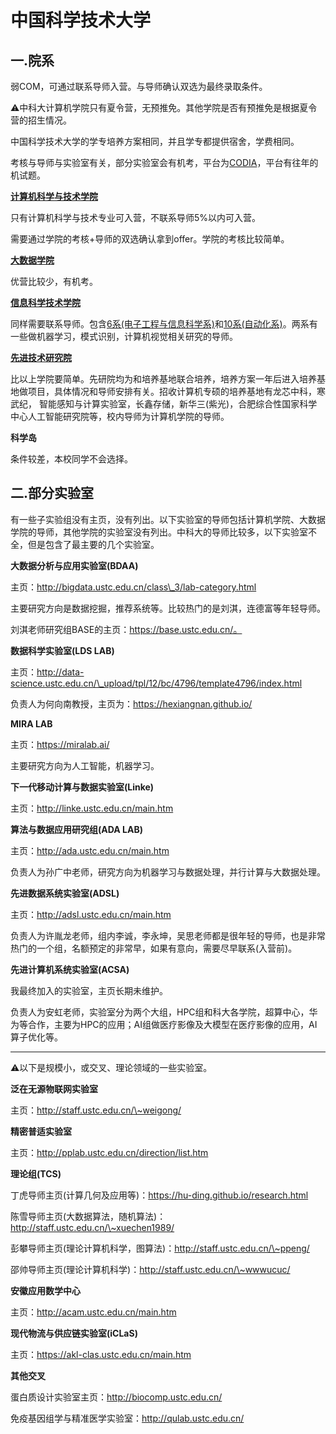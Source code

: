 # 中国科学技术大学

## 一.院系

弱COM，可通过联系导师入营。与导师确认双选为最终录取条件。

⚠中科大计算机学院只有夏令营，无预推免。其他学院是否有预推免是根据夏令营的招生情况。

中国科学技术大学的学专培养方案相同，并且学专都提供宿舍，学费相同。

考核与导师与实验室有关，部分实验室会有机考，平台为[CODIA](https://code.bdaa.pro/dashboard/)，平台有往年的机试题。

[**计算机科学与技术学院**](https://cs.ustc.edu.cn/main.htm)

只有计算机科学与技术专业可入营，不联系导师5%以内可入营。

需要通过学院的考核+导师的双选确认拿到offer。学院的考核比较简单。

[**大数据学院**](http://sds.ustc.edu.cn/main.htm)

优营比较少，有机考。

[**信息科学技术学院**](https://sist.ustc.edu.cn/main.htm)

同样需要联系导师。包含[6系(电子工程与信息科学系)](https://eeis.ustc.edu.cn/main.htm)和[10系(自动化系)](https://auto.ustc.edu.cn/main.htm)。两系有一些做机器学习，模式识别，计算机视觉相关研究的导师。

[**先进技术研究院**](https://iat.ustc.edu.cn/iat/x228/)

比以上学院要简单。先研院均为和培养基地联合培养，培养方案一年后进入培养基地做项目，具体情况和导师安排有关。招收计算机专硕的培养基地有龙芯中科，寒武纪， 智能感知与计算实验室，长鑫存储，新华三(紫光)，合肥综合性国家科学中心人工智能研究院等，校内导师为计算机学院的导师。

**科学岛**

条件较差，本校同学不会选择。

## 二.部分实验室

有一些子实验组没有主页，没有列出。以下实验室的导师包括计算机学院、大数据学院的导师，其他学院的实验室没有列出。中科大的导师比较多，以下实验室不全，但是包含了最主要的几个实验室。

**大数据分析与应用实验室(BDAA)**

主页：http://bigdata.ustc.edu.cn/class\_3/lab-category.html

主要研究方向是数据挖掘，推荐系统等。比较热门的是刘淇，连德富等年轻导师。

刘淇老师研究组BASE的主页：https://base.ustc.edu.cn/。

**数据科学实验室(LDS LAB)**

主页：http://data-science.ustc.edu.cn/\_upload/tpl/12/bc/4796/template4796/index.html

负责人为何向南教授，主页为：https://hexiangnan.github.io/

**MIRA LAB**

主页：https://miralab.ai/

主要研究方向为人工智能，机器学习。

**下一代移动计算与数据实验室(Linke)**

主页：http://linke.ustc.edu.cn/main.htm

**算法与数据应用研究组(ADA LAB)**

主页：http://ada.ustc.edu.cn/main.htm

负责人为孙广中老师，研究方向为机器学习与数据处理，并行计算与大数据处理。

**先进数据系统实验室(ADSL)**

主页：http://adsl.ustc.edu.cn/main.htm

负责人为许胤龙老师，组内李诚，李永坤，吴思老师都是很年轻的导师，也是非常热门的一个组，名额预定的非常早，如果有意向，需要尽早联系(入营前)。

**先进计算机系统实验室(ACSA)**

我最终加入的实验室，主页长期未维护。

负责人为安虹老师，实验室分为两个大组，HPC组和科大各学院，超算中心，华为等合作，主要为HPC的应用；AI组做医疗影像及大模型在医疗影像的应用，AI算子优化等。

***

⚠以下是规模小，或交叉、理论领域的一些实验室。

**泛在无源物联网实验室**

主页：http://staff.ustc.edu.cn/\~weigong/

**精密普适实验室**

主页：http://pplab.ustc.edu.cn/direction/list.htm

**理论组(TCS)**

丁虎导师主页(计算几何及应用等)：https://hu-ding.github.io/research.html

陈雪导师主页(大数据算法，随机算法)：http://staff.ustc.edu.cn/\~xuechen1989/

彭攀导师主页(理论计算机科学，图算法)：http://staff.ustc.edu.cn/\~ppeng/

邵帅导师主页(理论计算机科学)：http://staff.ustc.edu.cn/\~wwwucuc/

**安徽应用数学中心**

主页：http://acam.ustc.edu.cn/main.htm

**现代物流与供应链实验室(iCLaS)**

主页：https://akl-clas.ustc.edu.cn/main.htm

**其他交叉**

蛋白质设计实验室主页：http://biocomp.ustc.edu.cn/

免疫基因组学与精准医学实验室：http://qulab.ustc.edu.cn/

